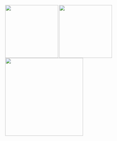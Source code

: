 <p>
<a href="https://github.com/nyohoo">
  <img align="left" height="170px" src="https://github-readme-stats.vercel.app/api?username=nyohoo&count_private=true&show_icons=true&theme=dracula" />
</a>
<a href="https://github.com/nyohoo">
  <img align="left" height="170px" src="https://github-readme-stats.vercel.app/api/top-langs/?username=nyohoo&layout=compact&theme=dracula" />
</a>
  <a href="https://github.com/nyohoo">
  <img align="left" height="250px" src="https://github-profile-summary-cards.vercel.app/api/cards/profile-details?username=nyohoo&theme=dracula" />
</a>
</p>
